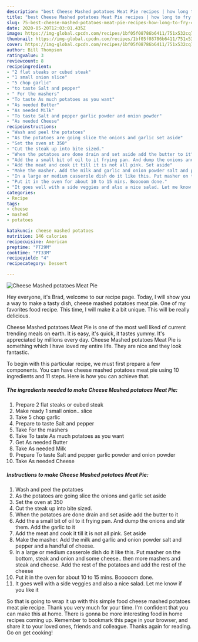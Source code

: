 ```yaml
---
description: "best Cheese Mashed potatoes Meat Pie recipes | how long to fry Cheese Mashed potatoes Meat Pie"
title: "best Cheese Mashed potatoes Meat Pie recipes | how long to fry Cheese Mashed potatoes Meat Pie"
slug: 75-best-cheese-mashed-potatoes-meat-pie-recipes-how-long-to-fry-cheese-mashed-potatoes-meat-pie
date: 2020-05-20T12:03:01.435Z
image: https://img-global.cpcdn.com/recipes/1bf05f08786b6411/751x532cq70/cheese-mashed-potatoes-meat-pie-recipe-main-photo.jpg
thumbnail: https://img-global.cpcdn.com/recipes/1bf05f08786b6411/751x532cq70/cheese-mashed-potatoes-meat-pie-recipe-main-photo.jpg
cover: https://img-global.cpcdn.com/recipes/1bf05f08786b6411/751x532cq70/cheese-mashed-potatoes-meat-pie-recipe-main-photo.jpg
author: Bill Thompson
ratingvalue: 3
reviewcount: 8
recipeingredient:
- "2 flat steaks or cubed steak"
- "1 small onion slice"
- "5 chop garlic"
- "to taste Salt and pepper"
- " For the mashers"
- "To taste As much potatoes as you want"
- "As needed Butter"
- "As needed Milk"
- "To taste Salt and pepper garlic powder and onion powder"
- "As needed Cheese"
recipeinstructions:
- "Wash and peel the potatoes"
- "As the potatoes are going slice the onions and garlic set aside"
- "Set the oven at 350"
- "Cut the steak up into bite sized."
- "When the potatoes are done drain and set aside add the butter to it"
- "Add the a small bit of oil to it frying pan. And dump the onions and stir them. Add the garlic to it"
- "Add the meat and cook it till it is not all pink. Set aside"
- "Make the masher. Add the milk and garlic and onion powder salt and pepper and a handful of cheese."
- "In a large or medium casserole dish do it like this. Put masher on the bottom, steak and onion and some cheese.. then more mashers and steak and cheese. Add the rest of the potatoes and add the rest of the cheese"
- "Put it in the oven for about 10 to 15 mins. Booooom done."
- "It goes well with a side veggies and also a nice salad. Let me know if you like it"
categories:
- Recipe
tags:
- cheese
- mashed
- potatoes

katakunci: cheese mashed potatoes 
nutrition: 146 calories
recipecuisine: American
preptime: "PT29M"
cooktime: "PT33M"
recipeyield: "4"
recipecategory: Dessert

---
```



![Cheese Mashed potatoes Meat Pie](https://img-global.cpcdn.com/recipes/1bf05f08786b6411/751x532cq70/cheese-mashed-potatoes-meat-pie-recipe-main-photo.jpg)

Hey everyone, it's Brad, welcome to our recipe page. Today, I will show you a way to make a tasty dish, cheese mashed potatoes meat pie. One of my favorites food recipe. This time, I will make it a bit unique. This will be really delicious.



Cheese Mashed potatoes Meat Pie is one of the most well liked of current trending meals on earth. It is easy, it's quick, it tastes yummy. It's appreciated by millions every day. Cheese Mashed potatoes Meat Pie is something which I have loved my entire life. They are nice and they look fantastic.


To begin with this particular recipe, we must first prepare a few components. You can have cheese mashed potatoes meat pie using 10 ingredients and 11 steps. Here is how you can achieve that.

<!--inarticleads1-->

##### The ingredients needed to make Cheese Mashed potatoes Meat Pie:

1. Prepare 2 flat steaks or cubed steak
1. Make ready 1 small onion.. slice
1. Take 5 chop garlic
1. Prepare to taste Salt and pepper
1. Take  For the mashers
1. Take To taste As much potatoes as you want
1. Get As needed Butter
1. Take As needed Milk
1. Prepare To taste Salt and pepper garlic powder and onion powder
1. Take As needed Cheese




<!--inarticleads2-->

##### Instructions to make Cheese Mashed potatoes Meat Pie:

1. Wash and peel the potatoes
1. As the potatoes are going slice the onions and garlic set aside
1. Set the oven at 350
1. Cut the steak up into bite sized.
1. When the potatoes are done drain and set aside add the butter to it
1. Add the a small bit of oil to it frying pan. And dump the onions and stir them. Add the garlic to it
1. Add the meat and cook it till it is not all pink. Set aside
1. Make the masher. Add the milk and garlic and onion powder salt and pepper and a handful of cheese.
1. In a large or medium casserole dish do it like this. Put masher on the bottom, steak and onion and some cheese.. then more mashers and steak and cheese. Add the rest of the potatoes and add the rest of the cheese
1. Put it in the oven for about 10 to 15 mins. Booooom done.
1. It goes well with a side veggies and also a nice salad. Let me know if you like it




So that is going to wrap it up with this simple food cheese mashed potatoes meat pie recipe. Thank you very much for your time. I'm confident that you can make this at home. There is gonna be more interesting food in home recipes coming up. Remember to bookmark this page in your browser, and share it to your loved ones, friends and colleague. Thanks again for reading. Go on get cooking!

